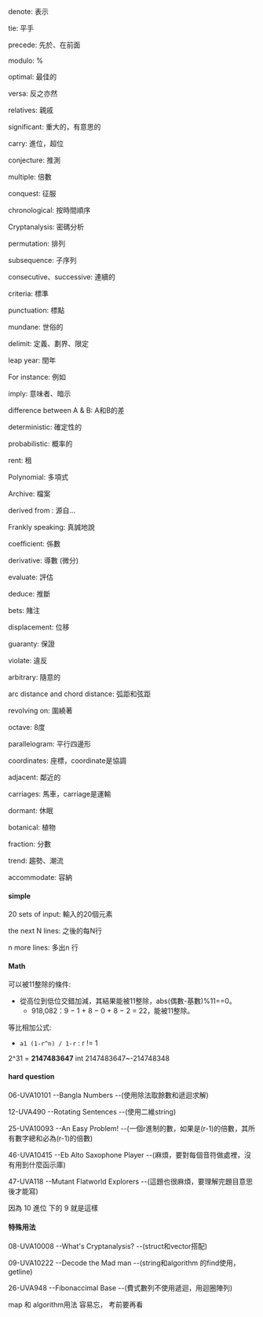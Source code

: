 denote: 表示

tie: 平手

precede: 先於、在前面

modulo: %

optimal: 最佳的

versa: 反之亦然

relatives: 親戚

significant: 重大的，有意思的

carry: 進位，超位

conjecture: 推測

multiple: 倍數

conquest: 征服

chronological: 按時間順序

Cryptanalysis: 密碼分析

permutation: 排列

subsequence: 子序列

consecutive、successive: 連續的

criteria: 標準

punctuation: 標點

mundane: 世俗的

delimit: 定義、劃界、限定

leap year: 閏年

For instance: 例如

imply: 意味者、暗示

difference between A & B: A和B的差

deterministic: 確定性的

probabilistic: 概率的

rent: 租

Polynomial: 多項式

Archive: 檔案

derived from : 源自...

Frankly speaking: 真誠地說

coeﬃcient: 係數

derivative: 導數 (微分)

evaluate: 評估

deduce: 推斷

bets: 賭注

displacement: 位移

guaranty: 保證

violate: 違反

arbitrary: 隨意的

arc distance and chord distance: 弧距和弦距

revolving on: 圍繞著

octave: 8度

parallelogram: 平行四邊形

coordinates: 座標，coordinate是協調

adjacent: 鄰近的

carriages: 馬車，carriage是運輸

dormant: 休眠

botanical: 植物

fraction: 分數

trend: 趨勢、潮流

accommodate: 容納







#### simple

20 sets of input: 輸入的20個元素

the next N lines: 之後的每N行

n more lines: 多出n 行



#### Math

可以被11整除的條件:

* 從高位到低位交錯加減，其結果能被11整除，abs(偶數-基數)%11==0。
  * 918,082：9 − 1 + 8 − 0 + 8 − 2 = 22，能被11整除。



等比相加公式:

* `a1 (1-r^n) / 1-r` : r != 1 



2^31 = **2147483647**  int 2147483647~-214748348



#### hard question

06-UVA10101 --Bangla Numbers --(使用除法取餘數和遞迴求解)

12-UVA490 --Rotating Sentences --(使用二維string)

25-UVA10093 --An Easy Problem! --(一個r進制的數，如果是(r-1)的倍數，其所有數字總和必為(r-1)的倍數)

46-UVA10415 --Eb Alto Saxophone Player --(麻煩，要對每個音符做處裡，沒有用到什麼函示庫)

47-UVA118 --Mutant Flatworld Explorers --(這題也很麻煩，要理解完題目意思後才能寫)

因為 10 進位 下的 9 就是這樣



#### 特殊用法

08-UVA10008 --What's Cryptanalysis? --(struct和vector搭配)

09-UVA10222 --Decode the Mad man --(string和algorithm 的find使用，getline)

26-UVA948 --Fibonaccimal Base --(費式數列不使用遞迴，用迴圈陣列)



map 和 algorithm用法 容易忘， 考前要再看

